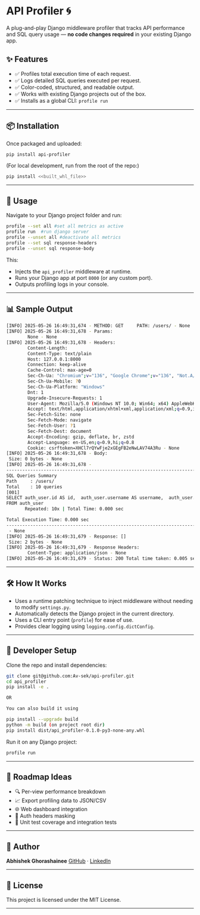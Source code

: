 # API Profiler 🌀

A plug-and-play Django middleware profiler that tracks API performance and SQL query usage — **no code changes required** in your existing Django app.

## ✨ Features

- ✅ Profiles total execution time of each request.
- ✅ Logs detailed SQL queries executed per request.
- ✅ Color-coded, structured, and readable output.
- ✅ Works with existing Django projects out of the box.
- ✅ Installs as a global CLI: `profile run`

---

## 📦 Installation

Once packaged and uploaded:

```bash
pip install api-profiler
````

(For local development, run from the root of the repo:)

```bash
pip install <<built_whl_file>>
```

---

## 🚀 Usage

Navigate to your Django project folder and run:

```bash
profile --set all #set all metrics as active
profile run  #run django server
profile --unset all #deactivate all metrics
profile --set sql response-headers
profile --unset sql response-body
```

This:

* Injects the `api_profiler` middleware at runtime.
* Runs your Django app at port `8000` (or any custom port).
* Outputs profiling logs in your console.

---

## 📊 Sample Output

```bash
[INFO] 2025-05-26 16:49:31,674 - METHOD: GET     PATH: /users/ - None
[INFO] 2025-05-26 16:49:31,678 - Params:
        None - None
[INFO] 2025-05-26 16:49:31,678 - Headers:
        Content-Length:
        Content-Type: text/plain
        Host: 127.0.0.1:8000
        Connection: keep-alive
        Cache-Control: max-age=0
        Sec-Ch-Ua: "Chromium";v="136", "Google Chrome";v="136", "Not.A/Brand";v="99"
        Sec-Ch-Ua-Mobile: ?0
        Sec-Ch-Ua-Platform: "Windows"
        Dnt: 1
        Upgrade-Insecure-Requests: 1
        User-Agent: Mozilla/5.0 (Windows NT 10.0; Win64; x64) AppleWebKit/537.36 (KHTML, like Gecko) Chrome/136.0.0.0 Safari/537.36
        Accept: text/html,application/xhtml+xml,application/xml;q=0.9,image/avif,image/webp,image/apng,*/*;q=0.8,application/signed-exchange;v=b3;q=0.7
        Sec-Fetch-Site: none
        Sec-Fetch-Mode: navigate
        Sec-Fetch-User: ?1
        Sec-Fetch-Dest: document
        Accept-Encoding: gzip, deflate, br, zstd
        Accept-Language: en-US,en;q=0.9,hi;q=0.8
        Cookie: csrftoken=XHCl7rQYwFje2xGEgFB2eNwLAV74A3Ru - None
[INFO] 2025-05-26 16:49:31,678 - Body:
 Size: 0 bytes - None
[INFO] 2025-05-26 16:49:31,678 -
--------------------------------------------------------------------------------
SQL Queries Summary
Path     : /users/
Total    : 10 queries
[001]
SELECT auth_user.id AS id,  auth_user.username AS username,  auth_user.email AS email
FROM auth_user
       Repeated: 10x | Total Time: 0.000 sec

Total Execution Time: 0.000 sec
--------------------------------------------------------------------------------
 - None
[INFO] 2025-05-26 16:49:31,679 - Response: []
 Size: 2 bytes - None
[INFO] 2025-05-26 16:49:31,679 - Response Headers:
        Content-Type: application/json - None
[INFO] 2025-05-26 16:49:31,679 - Status: 200 Total time taken: 0.005 seconds
```

---

## 🛠️ How It Works

* Uses a runtime patching technique to inject middleware without needing to modify `settings.py`.
* Automatically detects the Django project in the current directory.
* Uses a CLI entry point (`profile`) for ease of use.
* Provides clear logging using `logging.config.dictConfig`.

---

## 🔧 Developer Setup

Clone the repo and install dependencies:

```bash
git clone git@github.com:Av-sek/api-profiler.git
cd api_profiler
pip install -e .

OR

You can also build it using

pip install --upgrade build
python -m build (on project root dir)
pip install dist/api_profiler-0.1.0-py3-none-any.whl
```

Run it on any Django project:

```bash
profile run
```


---

## 📌 Roadmap Ideas

* 🔍 Per-view performance breakdown
* 📈 Export profiling data to JSON/CSV
* 🌐 Web dashboard integration
* 🔐 Auth headers masking
* 🧪 Unit test coverage and integration tests

---

## 👤 Author

**Abhishek Ghorashainee**
[GitHub](https://github.com/Av-sek) · [LinkedIn](https://www.linkedin.com/in/abhishek-ghorashainee-92318419a/)

---

## 📄 License

This project is licensed under the MIT License.

---
